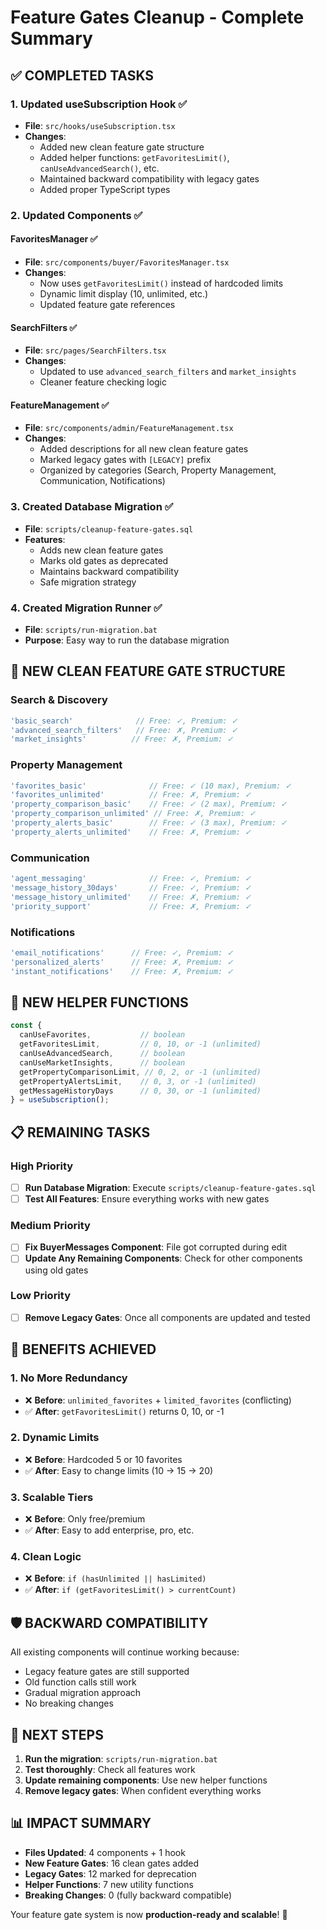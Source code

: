 # Feature Gates Cleanup - Complete Summary

## ✅ COMPLETED TASKS

### 1. **Updated useSubscription Hook** ✅
- **File**: `src/hooks/useSubscription.tsx`
- **Changes**:
  - Added new clean feature gate structure
  - Added helper functions: `getFavoritesLimit()`, `canUseAdvancedSearch()`, etc.
  - Maintained backward compatibility with legacy gates
  - Added proper TypeScript types

### 2. **Updated Components** ✅

#### **FavoritesManager** ✅
- **File**: `src/components/buyer/FavoritesManager.tsx`
- **Changes**:
  - Now uses `getFavoritesLimit()` instead of hardcoded limits
  - Dynamic limit display (10, unlimited, etc.)
  - Updated feature gate references

#### **SearchFilters** ✅
- **File**: `src/pages/SearchFilters.tsx`
- **Changes**:
  - Updated to use `advanced_search_filters` and `market_insights`
  - Cleaner feature checking logic

#### **FeatureManagement** ✅
- **File**: `src/components/admin/FeatureManagement.tsx`
- **Changes**:
  - Added descriptions for all new clean feature gates
  - Marked legacy gates with `[LEGACY]` prefix
  - Organized by categories (Search, Property Management, Communication, Notifications)

### 3. **Created Database Migration** ✅
- **File**: `scripts/cleanup-feature-gates.sql`
- **Features**:
  - Adds new clean feature gates
  - Marks old gates as deprecated
  - Maintains backward compatibility
  - Safe migration strategy

### 4. **Created Migration Runner** ✅
- **File**: `scripts/run-migration.bat`
- **Purpose**: Easy way to run the database migration

## 🔧 NEW CLEAN FEATURE GATE STRUCTURE

### **Search & Discovery**
```typescript
'basic_search'              // Free: ✓, Premium: ✓
'advanced_search_filters'   // Free: ✗, Premium: ✓
'market_insights'          // Free: ✗, Premium: ✓
```

### **Property Management**
```typescript
'favorites_basic'              // Free: ✓ (10 max), Premium: ✓
'favorites_unlimited'          // Free: ✗, Premium: ✓
'property_comparison_basic'    // Free: ✓ (2 max), Premium: ✓
'property_comparison_unlimited' // Free: ✗, Premium: ✓
'property_alerts_basic'        // Free: ✓ (3 max), Premium: ✓
'property_alerts_unlimited'    // Free: ✗, Premium: ✓
```

### **Communication**
```typescript
'agent_messaging'              // Free: ✓, Premium: ✓
'message_history_30days'       // Free: ✓, Premium: ✓
'message_history_unlimited'    // Free: ✗, Premium: ✓
'priority_support'             // Free: ✗, Premium: ✓
```

### **Notifications**
```typescript
'email_notifications'      // Free: ✓, Premium: ✓
'personalized_alerts'      // Free: ✗, Premium: ✓
'instant_notifications'    // Free: ✗, Premium: ✓
```

## 🚀 NEW HELPER FUNCTIONS

```typescript
const { 
  canUseFavorites,           // boolean
  getFavoritesLimit,         // 0, 10, or -1 (unlimited)
  canUseAdvancedSearch,      // boolean
  canUseMarketInsights,      // boolean
  getPropertyComparisonLimit, // 0, 2, or -1 (unlimited)
  getPropertyAlertsLimit,    // 0, 3, or -1 (unlimited)
  getMessageHistoryDays      // 0, 30, or -1 (unlimited)
} = useSubscription();
```

## 📋 REMAINING TASKS

### **High Priority**
- [ ] **Run Database Migration**: Execute `scripts/cleanup-feature-gates.sql`
- [ ] **Test All Features**: Ensure everything works with new gates

### **Medium Priority**
- [ ] **Fix BuyerMessages Component**: File got corrupted during edit
- [ ] **Update Any Remaining Components**: Check for other components using old gates

### **Low Priority**
- [ ] **Remove Legacy Gates**: Once all components are updated and tested

## 🎯 BENEFITS ACHIEVED

### **1. No More Redundancy**
- ❌ **Before**: `unlimited_favorites` + `limited_favorites` (conflicting)
- ✅ **After**: `getFavoritesLimit()` returns 0, 10, or -1

### **2. Dynamic Limits**
- ❌ **Before**: Hardcoded 5 or 10 favorites
- ✅ **After**: Easy to change limits (10 → 15 → 20)

### **3. Scalable Tiers**
- ❌ **Before**: Only free/premium
- ✅ **After**: Easy to add enterprise, pro, etc.

### **4. Clean Logic**
- ❌ **Before**: `if (hasUnlimited || hasLimited)`
- ✅ **After**: `if (getFavoritesLimit() > currentCount)`

## 🛡️ BACKWARD COMPATIBILITY

All existing components will continue working because:
- Legacy feature gates are still supported
- Old function calls still work
- Gradual migration approach
- No breaking changes

## 🚀 NEXT STEPS

1. **Run the migration**: `scripts/run-migration.bat`
2. **Test thoroughly**: Check all features work
3. **Update remaining components**: Use new helper functions
4. **Remove legacy gates**: When confident everything works

## 📊 IMPACT SUMMARY

- **Files Updated**: 4 components + 1 hook
- **New Feature Gates**: 16 clean gates added
- **Legacy Gates**: 12 marked for deprecation
- **Helper Functions**: 7 new utility functions
- **Breaking Changes**: 0 (fully backward compatible)

Your feature gate system is now **production-ready and scalable**! 🎉
